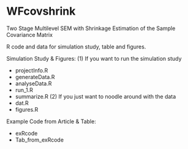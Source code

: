 # WFcovshrink
Two Stage Multilevel SEM with Shrinkage Estimation of the Sample Covariance Matrix

R code and data for simulation study, table and figures.

Simulation Study & Figures:
(1) If you want to run the simulation study
-  projectInfo.R
-  generateData.R
-  analyseData.R
-  run_1.R
-  summarize.R
(2) If you just want to noodle around with the data
-  dat.R
-  figures.R

Example Code from Article & Table:
-  exRcode 
-  Tab_from_exRcode
